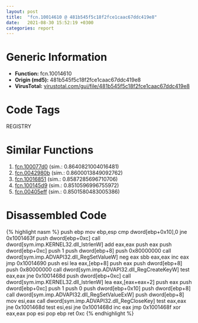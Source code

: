 ```yaml
---
layout: post
title:  "fcn.10014610 @ 481b545f5c18f2fce1caac67ddc419e8"
date:   2021-08-30 15:52:19 +0300
categories: report
---
```


# Generic Information
- **Function:** fcn.10014610
- **Origin (md5):** 481b545f5c18f2fce1caac67ddc419e8
- **VirusTotal:** [virustotal.com/gui/file/481b545f5c18f2fce1caac67ddc419e8][virustotal_ref]

# Code Tags
<span class="tag" id="REGISTRY">REGISTRY</span>


# Similar Functions

1. [fcn.100077d0][similar_1_ref] (sim.: 0.8640821004016481)
2. [fcn.0042980b][similar_2_ref] (sim.: 0.8600013849092762)
3. [fcn.10016851][similar_3_ref] (sim.: 0.8587285696710706)
4. [fcn.100145d9][similar_4_ref] (sim.: 0.8510596996755972)
5. [fcn.00405eff][similar_5_ref] (sim.: 0.8501580483005386)


# Disassembled Code

{% highlight nasm %}
push ebp
mov ebp,esp
cmp dword[ebp+0x10],0
jne 0x1001463f
push dword[ebp+0xc]
call dword[sym.imp.KERNEL32.dll_lstrlenW]
add eax,eax
push eax
push dword[ebp+0xc]
push 1
push dword[ebp+8]
push 0x80000000
call dword[sym.imp.ADVAPI32.dll_RegSetValueW]
neg eax
sbb eax,eax
inc eax
jmp 0x10014690
push esi
lea eax,[ebp+8]
push eax
push dword[ebp+8]
push 0x80000000
call dword[sym.imp.ADVAPI32.dll_RegCreateKeyW]
test eax,eax
jne 0x1001468d
push dword[ebp+0xc]
call dword[sym.imp.KERNEL32.dll_lstrlenW]
lea eax,[eax+eax+2]
push eax
push dword[ebp+0xc]
push 1
push 0
push dword[ebp+0x10]
push dword[ebp+8]
call dword[sym.imp.ADVAPI32.dll_RegSetValueExW]
push dword[ebp+8]
mov esi,eax
call dword[sym.imp.ADVAPI32.dll_RegCloseKey]
test eax,eax
jne 0x1001468d
test esi,esi
jne 0x1001468d
inc eax
jmp 0x1001468f
xor eax,eax
pop esi
pop ebp
ret 0xc
{% endhighlight %}


[similar_1_ref]: /report/fcn.100077d0@481b545f5c18f2fce1caac67ddc419e8
[similar_2_ref]: /report/fcn.0042980b@7b00dd8f2abf54a73bfb09681334ff78
[similar_3_ref]: /report/fcn.10016851@481b545f5c18f2fce1caac67ddc419e8
[similar_4_ref]: /report/fcn.100145d9@e5d49e0823e602f2ee948ac39d32c1eb
[similar_5_ref]: /report/fcn.00405eff@5bfd33ece1aeef8bda2c7fc886262ed9
[virustotal_ref]: https://www.virustotal.com/gui/file/481b545f5c18f2fce1caac67ddc419e8